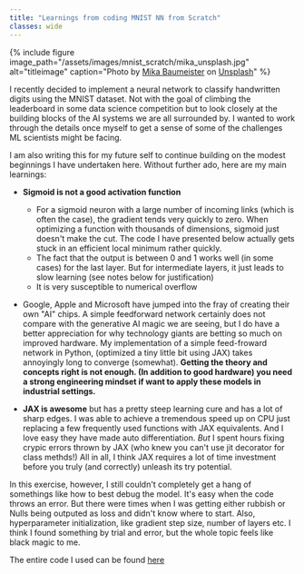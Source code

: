 ```yaml
---
title: "Learnings from coding MNIST NN from Scratch"
classes: wide
---
```


{% include figure image_path="/assets/images/mnist_scratch/mika_unsplash.jpg" alt="titleimage" caption="Photo by <a href="https://unsplash.com/@mbaumi?utm_content=creditCopyText&utm_medium=referral&utm_source=unsplash">Mika Baumeister</a> on <a href="https://unsplash.com/photos/white-printing-paper-with-numbers-Wpnoqo2plFA?utm_content=creditCopyText&utm_medium=referral&utm_source=unsplash">Unsplash</a>" %}

I recently decided to implement a neural network to classify handwritten digits using the MNIST dataset. Not with the goal of climbing the leaderboard in some data science competition but to look closely at the building blocks of the AI systems we are all surrounded by. I wanted to work through the details once myself to get a sense of some of the challenges ML scientists might be facing. 

I am also writing this for my future self to continue building on the modest beginnings I have undertaken here. Without further ado, here are my main learnings:

- **Sigmoid is not a good activation function**
  - For a sigmoid neuron with a large number of incoming links (which is often the case), the gradient tends very quickly to zero. When optimizing a function with thousands of dimensions, sigmoid just doesn't make the cut. The code I have presented below actually gets stuck in an efficient local minimum rather quickly.
  - The fact that the output is between 0 and 1 works well (in some cases) for the last layer. But for intermediate layers, it just leads to slow learning (see notes below for justification)
  - It is very susceptible to numerical overflow

- Google, Apple and Microsoft have jumped into the fray of creating their own "AI" chips. A simple feedforward network certainly does not compare with the generative AI magic we are seeing, but I do have a better appreciation for why technology giants are betting so much on improved hardware. My implementation of a simple feed-froward network in Python, (optimized a tiny little bit using JAX) takes annoyingly long to converge (somewhat). **Getting the theory and concepts right is not enough. (In addition to good hardware) you need a strong engineering mindset if want to apply these models in industrial settings.**

- **JAX is awesome** but has a pretty steep learning cure and has a lot of sharp edges. I was able to achieve a tremendous speed up on CPU just replacing a few frequently used functions with JAX equivalents. And I love easy they have made auto differentiation. *But* I spent hours fixing crypic errors thrown by JAX (who knew you can't use jit decorator for class methds!) All in all, I think JAX requires a lot of time investment before you truly (and correctly) unleash its try potential.

In this exercise, however, I still couldn't completely get a hang of somethings like how to best debug the model. It's easy when the code throws an error. But there were times when I was getting either rubbish or Nulls being outputed as loss and didn't know where to start. Also, hyperparameter initialization, like gradient step size, number of layers etc. I think I found something by trial and error, but the whole topic feels like black magic to me.

<script src="https://gist.github.com/pareshnakhe/44173c35388c43477aa016a57ccdd874.js"></script>

The entire code I used can be found [here](https://github.com/pareshnakhe/SundayAfternoonProjects/tree/master/mnist)